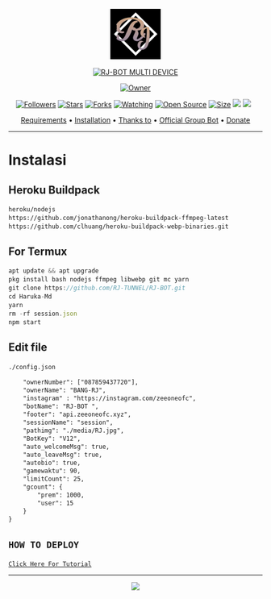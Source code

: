 <p align="center">
<img src="https://github.com/RJ-TUNNEL/RJ-BOT/blob/V2/media/RJ.jpg" alt="ALPHA BOT" width="100"/>


</p>
<p align="center">
<a href="#"><img title="RJ-BOT MULTI DEVICE" src="https://img.shields.io/badge/RJ MULTI DEVICE-green?colorA=%23ff0000&colorB=%23017e40&style=for-the-badge"></a>
</p>
<p align="center">
<a href="https://github.com/RJ-TUNNEL/RJ-BOT"><img title="Owner" src="https://img.shields.io/badge/Recode-RJ OFFICIAL-red.svg?style=for-the-badge&logo=github"></a>
</p>
<p align="center">
<a href="https://github.com/zeeone-ofc/followers"><img title="Followers" src="https://img.shields.io/github/followers/zeeone-ofc?color=red&style=flat-square"></a>
<a href="https://github.com/RJ-TUNNEL/RJ-BOT/stargazers/"><img title="Stars" src="https://img.shields.io/github/stars/zeeone-ofc/Haruka-Md?color=blue&style=flat-square"></a>
<a href="https://github.com/RJ-TUNNEL/RJ-BOT/network/members"><img title="Forks" src="https://img.shields.io/github/forks/zeeone-ofc/Haruka-Md?color=red&style=flat-square"></a>
<a href="https://github.com/RJ-TUNNEL/RJ-BOT/watchers"><img title="Watching" src="https://img.shields.io/github/watchers/zeeone-ofc/Haruka-Md?label=Watchers&color=blue&style=flat-square"></a>
<a href="https://github.com/RJ-TUNNEL/RJ-BOT"><img title="Open Source" src="https://badges.frapsoft.com/os/v2/open-source.svg?v=103"></a>
<a href="https://github.com/RJ-TUNNEL/RJ-BOT/"><img title="Size" src="https://img.shields.io/github/repo-size/zeeone-ofc/Haruka-Md?style=flat-square&color=green"></a>
<a href="https://hits.seeyoufarm.com"><img src="https://hits.seeyoufarm.com/api/count/incr/badge.svg?url=https%3A%2F%2Fgithub.com%2Fzeeone-ofc%2FHaruka-Md&count_bg=%2379C83D&title_bg=%23555555&icon=probot.svg&icon_color=%2300FF6D&title=hits&edge_flat=false"/></a>
<a href="https://github.com/RJ-TUNNEL/RJ-BOT/graphs/commit-activity"><img height="20" src="https://img.shields.io/badge/Maintained%3F-yes-green.svg"></a>&nbsp;&nbsp;
</p>

<p align="center">
  <a href="https://github.com/RJ-TUNNEL/RJ-BOT#requirements">Requirements</a> •
  <a href="https://github.com/RJ-TUNNEL/RJ-BOT#instalasi">Installation</a> •
  <a href="https://github.com/RJ-TUNNEL/RJ-BOT#thanks-to">Thanks to</a> •
  <a href="https://github.com/RJ-TUNNEL/RJ-BOT#Official-Group"> Official Group Bot</a> •
  <a href="https://github.com/RJ-TUNNEL/RJ-BOT#donate">Donate</a>
</p>
</div>


---

# Instalasi
## Heroku Buildpack
```bash
heroku/nodejs
https://github.com/jonathanong/heroku-buildpack-ffmpeg-latest
https://github.com/clhuang/heroku-buildpack-webp-binaries.git
```
## For Termux
```ts
apt update && apt upgrade
pkg install bash nodejs ffmpeg libwebp git mc yarn
git clone https://github.com/RJ-TUNNEL/RJ-BOT.git
cd Haruka-Md
yarn
rm -rf session.json
npm start
```

## Edit file
`./config.json`
```{
    "ownerNumber": ["087859437720"],
    "ownerName": "BANG-RJ",
    "instagram" : "https://instagram.com/zeeoneofc",
    "botName": "RJ-BOT ",
    "footer": "api.zeeoneofc.xyz",
    "sessionName": "session",
    "pathimg": "./media/RJ.jpg",
    "BotKey": "V12",
    "auto_welcomeMsg": true,
    "auto_leaveMsg": true,    
    "autobio": true,
    "gamewaktu": 90,
    "limitCount": 25,
    "gcount": {
        "prem": 1000,
        "user": 15
    }
}
```

## ```HOW TO DEPLOY```

[`Click Here For Tutorial`](https://youtu.be/SdKHkld2NcI)<br>

----------

<p align="center">
  <a href="https://youtu.be/SdKHkld2NcI"><img src="https://a.top4top.io/p_2081imvxm1.jpg" />
</p>
